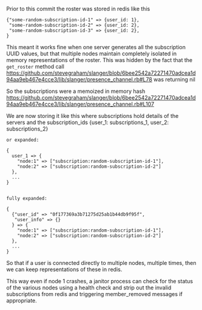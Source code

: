 Prior to this commit the roster was stored in redis like this

    {"some-random-subscription-id-1" => {user_id: 1},
     "some-random-subscription-id-2" => {user_id: 2},
     "some-random-subscription-id-3" => {user_id: 2},
    }

This meant it works fine when one server generates all the subscription
UUID values, but that multiple nodes maintain completely isolated
in memory representations of the roster. This was hidden by the fact
that the
`get_roster` method call
https://github.com/stevegraham/slanger/blob/6bee2542a72271470adcea1d94aa9eb467e4cce3/lib/slanger/presence_channel.rb#L78
 was returning nil

So the subscriptions were a memoized in memory hash
 https://github.com/stevegraham/slanger/blob/6bee2542a72271470adcea1d94aa9eb467e4cce3/lib/slanger/presence_channel.rb#L107

We are now storing it like this where subscriptions hold details of the servers and the subscription_ids
    {user_1: subscriptions_1, user_2: subscriptions_2}

    or expanded:

    {
      user_1 => {
        "node:1" => ["subscription:random-subscription-id-1"],
        "node:2" => ["subscription:random-subscription-id-2"]
      },
      ...
    }


    fully expanded:

    {
      {"user_id" => "0f177369a3b71275d25ab1b44db9f95f",
       "user_info" => {}
      } => {
        "node:1" => ["subscription:random-subscription-id-1"],
        "node:2" => ["subscription:random-subscription-id-2"]
      },
      ...
    }


So that if a user is connected directly to multiple nodes, multiple times,
then we can keep representations of these in redis.

This way even if node 1 crashes, a janitor process can check for the status of the
various nodes using a health check and strip out the invalid subscriptions 
from redis and triggering member_removed messages if appropriate.

